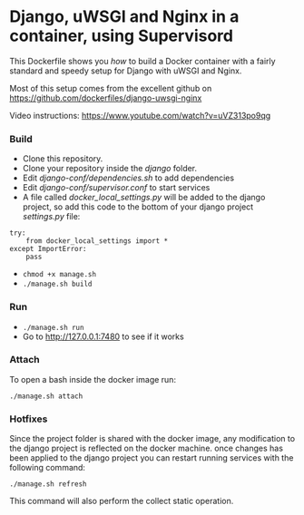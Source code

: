 # Django, uWSGI and Nginx in a container, using Supervisord

This Dockerfile shows you *how* to build a Docker container with a fairly standard
and speedy setup for Django with uWSGI and Nginx.

Most of this setup comes from the excellent github on 
https://github.com/dockerfiles/django-uwsgi-nginx

Video instructions: https://www.youtube.com/watch?v=uVZ313po9qg


### Build

* Clone this repository.
* Clone your repository inside the *django* folder.
* Edit *django-conf/dependencies.sh* to add dependencies
* Edit *django-conf/supervisor.conf* to start services
* A file called *docker_local_settings.py* will be added to the django project, so add this code to the bottom of your django project *settings.py* file:
```
try:
    from docker_local_settings import *
except ImportError:
    pass
```
* `chmod +x manage.sh`
* `./manage.sh build`


### Run

* `./manage.sh run`
* Go to http://127.0.0.1:7480 to see if it works

### Attach

To open a bash inside the docker image run:
```
./manage.sh attach
```


### Hotfixes

Since the project folder is shared with the docker image, any modification to the django project is reflected on the docker machine. once changes has been applied to the django project you can restart running services with the following command:
```
./manage.sh refresh
```
This command will also perform the collect static operation.
